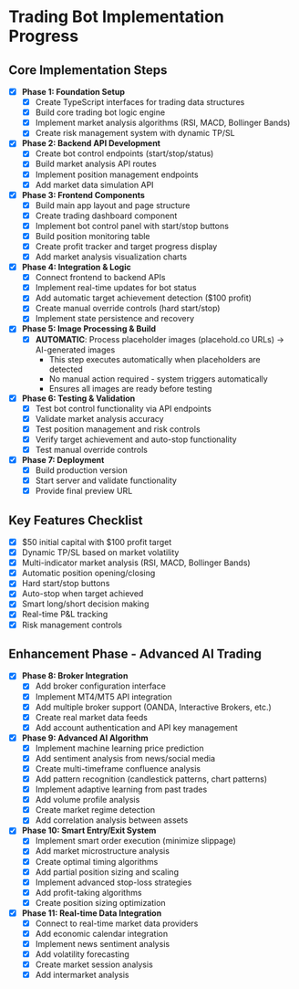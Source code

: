 # Trading Bot Implementation Progress

## Core Implementation Steps

- [x] **Phase 1: Foundation Setup**
  - [x] Create TypeScript interfaces for trading data structures
  - [x] Build core trading bot logic engine
  - [x] Implement market analysis algorithms (RSI, MACD, Bollinger Bands)
  - [x] Create risk management system with dynamic TP/SL

- [x] **Phase 2: Backend API Development**
  - [x] Create bot control endpoints (start/stop/status)
  - [x] Build market analysis API routes
  - [x] Implement position management endpoints
  - [x] Add market data simulation API

- [x] **Phase 3: Frontend Components**
  - [x] Build main app layout and page structure
  - [x] Create trading dashboard component
  - [x] Implement bot control panel with start/stop buttons
  - [x] Build position monitoring table
  - [x] Create profit tracker and target progress display
  - [x] Add market analysis visualization charts

- [x] **Phase 4: Integration & Logic**
  - [x] Connect frontend to backend APIs
  - [x] Implement real-time updates for bot status
  - [x] Add automatic target achievement detection ($100 profit)
  - [x] Create manual override controls (hard start/stop)
  - [x] Implement state persistence and recovery

- [x] **Phase 5: Image Processing & Build**
  - [x] **AUTOMATIC**: Process placeholder images (placehold.co URLs) → AI-generated images
    - This step executes automatically when placeholders are detected
    - No manual action required - system triggers automatically
    - Ensures all images are ready before testing

- [x] **Phase 6: Testing & Validation**
  - [x] Test bot control functionality via API endpoints
  - [x] Validate market analysis accuracy
  - [x] Test position management and risk controls
  - [x] Verify target achievement and auto-stop functionality
  - [x] Test manual override controls

- [x] **Phase 7: Deployment**
  - [x] Build production version
  - [x] Start server and validate functionality
  - [x] Provide final preview URL

## Key Features Checklist
- [x] $50 initial capital with $100 profit target
- [x] Dynamic TP/SL based on market volatility
- [x] Multi-indicator market analysis (RSI, MACD, Bollinger Bands)
- [x] Automatic position opening/closing
- [x] Hard start/stop buttons
- [x] Auto-stop when target achieved
- [x] Smart long/short decision making
- [x] Real-time P&L tracking
- [x] Risk management controls

## Enhancement Phase - Advanced AI Trading

- [x] **Phase 8: Broker Integration**
  - [x] Add broker configuration interface
  - [x] Implement MT4/MT5 API integration
  - [x] Add multiple broker support (OANDA, Interactive Brokers, etc.)
  - [x] Create real market data feeds
  - [x] Add account authentication and API key management

- [x] **Phase 9: Advanced AI Algorithm**
  - [x] Implement machine learning price prediction
  - [x] Add sentiment analysis from news/social media
  - [x] Create multi-timeframe confluence analysis
  - [x] Add pattern recognition (candlestick patterns, chart patterns)
  - [x] Implement adaptive learning from past trades
  - [x] Add volume profile analysis
  - [x] Create market regime detection
  - [x] Add correlation analysis between assets

- [x] **Phase 10: Smart Entry/Exit System**
  - [x] Implement smart order execution (minimize slippage)
  - [x] Add market microstructure analysis
  - [x] Create optimal timing algorithms
  - [x] Add partial position sizing and scaling
  - [x] Implement advanced stop-loss strategies
  - [x] Add profit-taking algorithms
  - [x] Create position sizing optimization

- [x] **Phase 11: Real-time Data Integration**
  - [x] Connect to real-time market data providers
  - [x] Add economic calendar integration
  - [x] Implement news sentiment analysis
  - [x] Add volatility forecasting
  - [x] Create market session analysis
  - [x] Add intermarket analysis